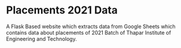 # Placements 2021 Data

A Flask Based website which extracts data from Google Sheets which contains data about placements of 2021 Batch of Thapar Institute of Engineering and Technology.
